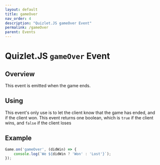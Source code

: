 ```yaml
---
layout: default
title: gameOver
nav_order: 4
description: "Quizlet.JS gameOver Event"
permalink: /gameOver
parent: Events
---
```


# Quizlet.JS `gameOver` Event

## Overview
This event is emitted when the game ends.

## Using
This event's only use is to let the client know that the game has ended, and if the client won. This event returns one boolean, which is `true` if the client wins, and `false` if the client loses

## Example
```js
Game.on('gameOver', (didWin) => {
    console.log(`We ${didWin ? 'Won' : 'Lost'}`);
});
```